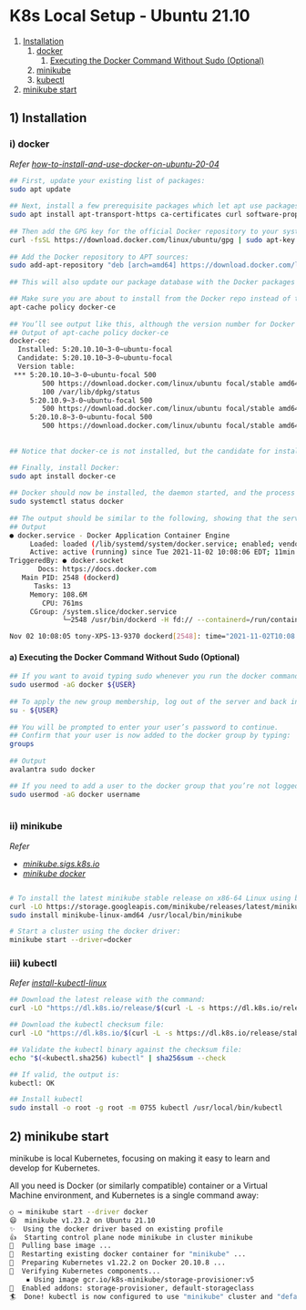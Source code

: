 
# K8s Local Setup - Ubuntu 21.10

1. [Installation](#1-installation)
   1. [docker](#i-docker)
      1. [Executing the Docker Command Without Sudo (Optional)](#a-executing-the-docker-command-without-sudo-optional)
   1. [minikube](#ii-minikube)
   1. [kubectl](#iii-kubectl)
1. [minikube start](#2-minikube-start)

## 1) Installation

### i) docker
_Refer [how-to-install-and-use-docker-on-ubuntu-20-04](https://www.digitalocean.com/community/tutorials/how-to-install-and-use-docker-on-ubuntu-20-04)_

```sh
## First, update your existing list of packages:
sudo apt update
 
## Next, install a few prerequisite packages which let apt use packages over HTTPS:
sudo apt install apt-transport-https ca-certificates curl software-properties-common
 
## Then add the GPG key for the official Docker repository to your system:
curl -fsSL https://download.docker.com/linux/ubuntu/gpg | sudo apt-key add -
 
## Add the Docker repository to APT sources:
sudo add-apt-repository "deb [arch=amd64] https://download.docker.com/linux/ubuntu focal stable"
 
## This will also update our package database with the Docker packages from the newly added repo.

## Make sure you are about to install from the Docker repo instead of the default Ubuntu repo:
apt-cache policy docker-ce
 
## You’ll see output like this, although the version number for Docker may be different:
## Output of apt-cache policy docker-ce
docker-ce:
  Installed: 5:20.10.10~3-0~ubuntu-focal
  Candidate: 5:20.10.10~3-0~ubuntu-focal
  Version table:
 *** 5:20.10.10~3-0~ubuntu-focal 500
        500 https://download.docker.com/linux/ubuntu focal/stable amd64 Packages
        100 /var/lib/dpkg/status
     5:20.10.9~3-0~ubuntu-focal 500
        500 https://download.docker.com/linux/ubuntu focal/stable amd64 Packages
     5:20.10.8~3-0~ubuntu-focal 500
        500 https://download.docker.com/linux/ubuntu focal/stable amd64 Packages
   
 
## Notice that docker-ce is not installed, but the candidate for installation is from the Docker repository for Ubuntu 20.04 (focal).

## Finally, install Docker:
sudo apt install docker-ce
 
## Docker should now be installed, the daemon started, and the process enabled to start on boot. Check that it’s running:
sudo systemctl status docker
 
## The output should be similar to the following, showing that the service is active and running:
## Output
● docker.service - Docker Application Container Engine
     Loaded: loaded (/lib/systemd/system/docker.service; enabled; vendor preset>
     Active: active (running) since Tue 2021-11-02 10:08:06 EDT; 11min ago
TriggeredBy: ● docker.socket
       Docs: https://docs.docker.com
   Main PID: 2548 (dockerd)
      Tasks: 13
     Memory: 108.6M
        CPU: 761ms
     CGroup: /system.slice/docker.service
             └─2548 /usr/bin/dockerd -H fd:// --containerd=/run/containerd/cont>

Nov 02 10:08:05 tony-XPS-13-9370 dockerd[2548]: time="2021-11-02T10:08:05.65649>

```

#### a) Executing the Docker Command Without Sudo (Optional)
```sh
## If you want to avoid typing sudo whenever you run the docker command, add your username to the docker group:
sudo usermod -aG docker ${USER}
 
## To apply the new group membership, log out of the server and back in, or type the following:
su - ${USER}
 
## You will be prompted to enter your user’s password to continue.
## Confirm that your user is now added to the docker group by typing:
groups
 
## Output
avalantra sudo docker

## If you need to add a user to the docker group that you’re not logged in as, declare that username explicitly using:
sudo usermod -aG docker username
 
```

### ii) minikube
_Refer_
* _[minikube.sigs.k8s.io](https://minikube.sigs.k8s.io/docs/start/)_
* _[minikube docker](https://minikube.sigs.k8s.io/docs/drivers/docker/)_

```sh

# To install the latest minikube stable release on x86-64 Linux using binary download:
curl -LO https://storage.googleapis.com/minikube/releases/latest/minikube-linux-amd64
sudo install minikube-linux-amd64 /usr/local/bin/minikube

# Start a cluster using the docker driver:
minikube start --driver=docker

```

### iii) kubectl

_Refer [install-kubectl-linux](https://kubernetes.io/docs/tasks/tools/install-kubectl-linux/)_

```sh
## Download the latest release with the command:
curl -LO "https://dl.k8s.io/release/$(curl -L -s https://dl.k8s.io/release/stable.txt)/bin/linux/amd64/kubectl"

## Download the kubectl checksum file:
curl -LO "https://dl.k8s.io/$(curl -L -s https://dl.k8s.io/release/stable.txt)/bin/linux/amd64/kubectl.sha256"

## Validate the kubectl binary against the checksum file:
echo "$(<kubectl.sha256) kubectl" | sha256sum --check

## If valid, the output is:
kubectl: OK

## Install kubectl
sudo install -o root -g root -m 0755 kubectl /usr/local/bin/kubectl

```

## 2) minikube start
minikube is local Kubernetes, focusing on making it easy to learn and develop for Kubernetes.

All you need is Docker (or similarly compatible) container or a Virtual Machine environment, and Kubernetes is a single command away: 

```sh
○ → minikube start --driver docker
😄  minikube v1.23.2 on Ubuntu 21.10
✨  Using the docker driver based on existing profile
👍  Starting control plane node minikube in cluster minikube
🚜  Pulling base image ...
🔄  Restarting existing docker container for "minikube" ...
🐳  Preparing Kubernetes v1.22.2 on Docker 20.10.8 ...
🔎  Verifying Kubernetes components...
    ▪ Using image gcr.io/k8s-minikube/storage-provisioner:v5
🌟  Enabled addons: storage-provisioner, default-storageclass
🏄  Done! kubectl is now configured to use "minikube" cluster and "default" namespace by default

```


